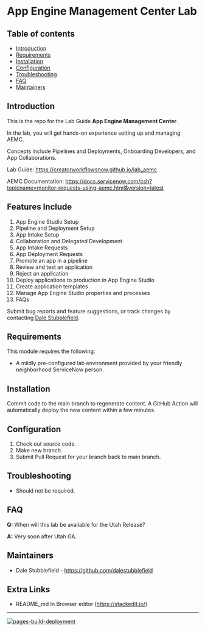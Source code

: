 # App Engine Management Center Lab

## Table of contents
- [Introduction](#Introduction)
- [Requirements](#Requirements)
- [Installation](#Installation)
- [Configuration](#Configuration)
- [Troubleshooting](#Troubleshooting)
- [FAQ](#FAQ)
- [Maintainers](#Maintainers)

## Introduction

This is the repo for the Lab Guide **App Engine Management Center**. 

In the lab, you will get hands-on experience setting up and managing AEMC.

Concepts include Pipelines and Deployments, Onboarding Developers, and App Collaborations.

Lab Guide: https://creatorworkflowsnow.github.io/lab_aemc

AEMC Documentation: https://docs.servicenow.com/csh?topicname=monitor-requests-using-aemc.html&version=latest

## Features Include
1) App Engine Studio Setup
2) Pipeline and Deployment Setup
3) App Intake Setup
4) Collaboration and Delegated Development
5) App Intake Requests
6) App Deployment Requests
7) Promote an app in a pipeline
8) Review and test an application
9) Reject an application
10) Deploy applications to production in App Engine Studio
11) Create application templates
12) Manage App Engine Studio properties and processes
13) FAQs

Submit bug reports and feature suggestions, or track changes by contacting [Dale Stubblefield](mailto:dale.stubblefield@servicenow.com).

## Requirements

This module requires the following:

- A mildly pre-configured lab environment provided by your friendly neighborhood ServiceNow person.

## Installation

Commit code to the main branch to regenerate content. A GitHub Action will automatically deploy the new content within a few minutes. 

## Configuration

1. Check out source code.
2. Make new branch.
3. Submit Pull Request for your branch back to main branch. 

## Troubleshooting

- Should not be required. 

## FAQ

**Q:** When will this lab be available for the Utah Release?

**A:** Very soon after Utah GA. 

## Maintainers

- Dale Stubblefield - https://github.com/dalestubblefield

## Extra Links
* README_md In Browser editor (https://stackedit.io/)

----
[![pages-build-deployment](https://github.com/CreatorWorkflowsNow/lab_aemc/actions/workflows/pages/pages-build-deployment/badge.svg)](https://github.com/CreatorWorkflowsNow/lab_aemc/actions/workflows/pages/pages-build-deployment)